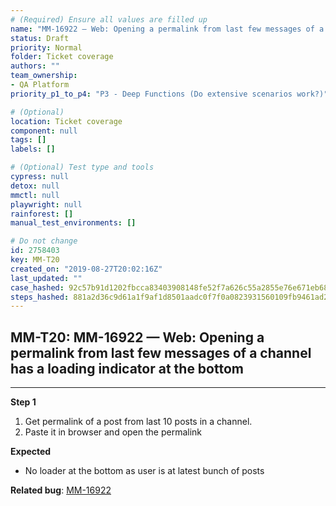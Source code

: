 ```yaml
---
# (Required) Ensure all values are filled up
name: "MM-16922 — Web: Opening a permalink from last few messages of a channel has a loading indicator at the bottom"
status: Draft
priority: Normal
folder: Ticket coverage
authors: ""
team_ownership: 
- QA Platform
priority_p1_to_p4: "P3 - Deep Functions (Do extensive scenarios work?)"

# (Optional)
location: Ticket coverage
component: null
tags: []
labels: []

# (Optional) Test type and tools
cypress: null
detox: null
mmctl: null
playwright: null
rainforest: []
manual_test_environments: []

# Do not change
id: 2758403
key: MM-T20
created_on: "2019-08-27T20:02:16Z"
last_updated: ""
case_hashed: 92c57b91d1202fbcca83403908148fe52f7a626c55a2855e76e671eb686f61c6d27d5af390f9de95f6e2ae55964e2629
steps_hashed: 881a2d36c9d61a1f9af1d8501aadc0f7f0a0823931560109fb9461ad287cb1f5298ad5714d70efc4b3683eca130dafeb
---
```


<!-- (Auto-generated) Based on frontmatter's "key" and "name" -->

## MM-T20: MM-16922 — Web: Opening a permalink from last few messages of a channel has a loading indicator at the bottom

---

**Step 1**

1. Get permalink of a post from last 10 posts in a channel.
2. Paste it in browser and open the permalink

**Expected**

- No loader at the bottom as user is at latest bunch of posts

**Related bug**: [MM-16922](https://mattermost.atlassian.net/browse/MM-16922)
